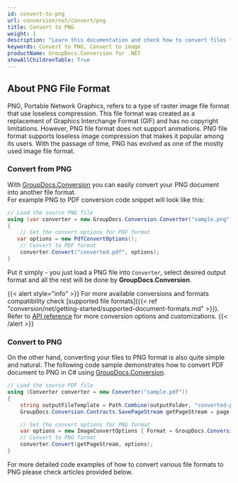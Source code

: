 ```yaml
---
id: convert-to-png
url: conversion/net/convert/png
title: Convert to PNG
weight: 1
description: "Learn this documentation and check how to convert files to PNG format with GroupDocs.Conversion for .NET."
keywords: Convert to PNG, Convert to image
productName: GroupDocs.Conversion for .NET
showAllChildrenTable: True
---
```


## About PNG File Format

PNG, Portable Network Graphics, refers to a type of raster image file format that use loseless compression. This file format was created as a replacement of Graphics Interchange Format (GIF) and has no copyright limitations. However, PNG file format does not support animations. PNG file format supports loseless image compression that makes it popular among its users. With the passage of time, PNG has evolved as one of the mostly used image file format.

### Convert from PNG

With [GroupDocs.Conversion](https://products.groupdocs.com/conversion/net) you can easily convert your PNG document into another file format.  
For example PNG to PDF conversion code snippet will look like this:

```csharp
// Load the source PNG file
using (var converter = new GroupDocs.Conversion.Converter("sample.png"))
{
    // Set the convert options for PDF format
   var options = new PdfConvertOptions();
    // Convert to PDF format
    converter.Convert("converted.pdf", options);
}
```

Put it simply - you just load a PNG file into `Converter`, select desired output format and all the rest will be done by **GroupDocs.Conversion**.  

{{< alert style="info" >}}
For more available conversions and formats compatibility check [supported file formats]({{< ref "conversion/net/getting-started/supported-document-formats.md" >}}).
Refer to [API reference](https://apireference.groupdocs.com/conversion/net/groupdocs.conversion.options.convert) for more conversion options and customizations.
{{< /alert >}}

### Convert to PNG

On the other hand, converting your files to PNG format is also quite simple and natural.
The following code sample demonstrates how to convert PDF document to PNG in C# using [GroupDocs.Conversion](https://products.groupdocs.com/conversion/net).

```csharp
// Load the source PDF file
using (Converter converter = new Converter("sample.pdf"))
{
    string outputFileTemplate = Path.Combine(outputFolder, "converted-page-{0}.png");
    GroupDocs.Conversion.Contracts.SavePageStream getPageStream = page => new FileStream(string.Format(outputFileTemplate, page), FileMode.Create);

    // Set the convert options for PNG format
    var options = new ImageConvertOptions { Format = GroupDocs.Conversion.FileTypes.ImageFileType.Png };
    // Convert to PNG format
    converter.Convert(getPageStream, options);
}
```

For more detailed code examples of how to convert various file formats to PNG please check articles provided below.
